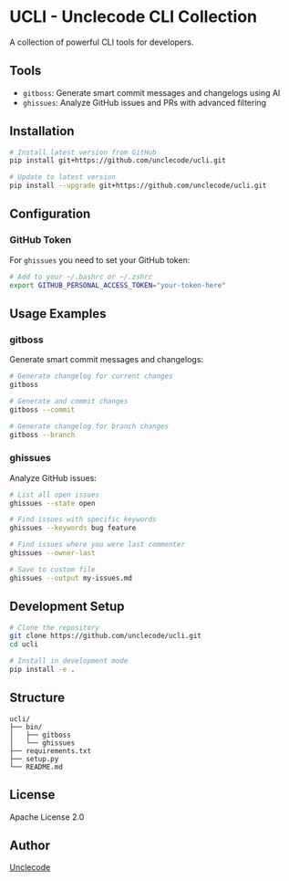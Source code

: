 # UCLI - Unclecode CLI Collection

A collection of powerful CLI tools for developers.

## Tools

- `gitboss`: Generate smart commit messages and changelogs using AI
- `ghissues`: Analyze GitHub issues and PRs with advanced filtering

## Installation

``` bash
# Install latest version from GitHub
pip install git+https://github.com/unclecode/ucli.git

# Update to latest version
pip install --upgrade git+https://github.com/unclecode/ucli.git
```

## Configuration

### GitHub Token
For `ghissues` you need to set your GitHub token:

``` bash
# Add to your ~/.bashrc or ~/.zshrc
export GITHUB_PERSONAL_ACCESS_TOKEN="your-token-here"
```

## Usage Examples

### gitboss
Generate smart commit messages and changelogs:

``` bash
# Generate changelog for current changes
gitboss

# Generate and commit changes
gitboss --commit

# Generate changelog for branch changes
gitboss --branch
```

### ghissues
Analyze GitHub issues:

``` bash
# List all open issues
ghissues --state open

# Find issues with specific keywords
ghissues --keywords bug feature

# Find issues where you were last commenter
ghissues --owner-last

# Save to custom file
ghissues --output my-issues.md
```

## Development Setup

``` bash
# Clone the repository
git clone https://github.com/unclecode/ucli.git
cd ucli

# Install in development mode
pip install -e .
```

## Structure

``` plaintext
ucli/
├── bin/
│   ├── gitboss
│   └── ghissues
├── requirements.txt
├── setup.py
└── README.md
```

## License

Apache License 2.0

## Author

[Unclecode](https://github.com/unclecode)